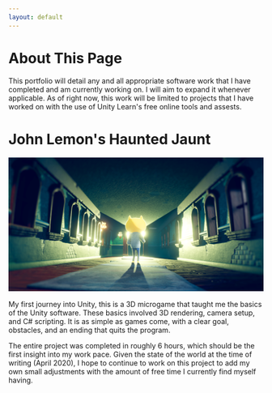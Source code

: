```yaml
---
layout: default
---
```


# About This Page

This portfolio will detail any and all appropriate software work that I have completed and am currently working on. I will aim to expand it whenever applicable. As of right now, this work will be limited to projects that I have worked on with the use of Unity Learn's free online tools and assests.

# John Lemon's Haunted Jaunt

<img src="\images\JLHJ.png">

My first journey into Unity, this is a 3D microgame that taught me the basics of the Unity software. These basics involved 3D rendering, camera setup, and C# scripting. It is as simple as games come, with a clear goal, obstacles, and an ending that quits the program.

The entire project was completed in roughly 6 hours, which should be the first insight into my work pace. Given the state of the world at the time of writing (April 2020), I hope to continue to work on this project to add my own small adjustments with the amount of free time I currently find myself having.
